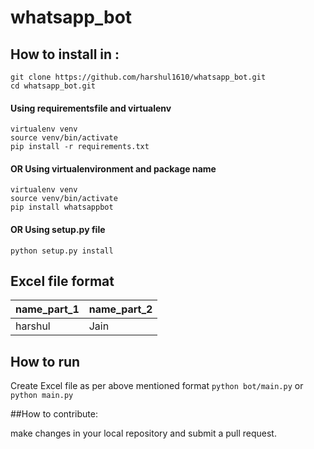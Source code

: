 # whatsapp_bot

## How to install in :
```
git clone https://github.com/harshul1610/whatsapp_bot.git
cd whatsapp_bot.git
```
#### Using requirementsfile and virtualenv
```
virtualenv venv
source venv/bin/activate
pip install -r requirements.txt
```
#### OR Using virtualenvironment and package name
```
virtualenv venv
source venv/bin/activate
pip install whatsappbot
```
#### OR Using setup.py file
```python setup.py install```

## Excel file format
| name_part_1 | name_part_2 |
| ----------- | ----------- |
| harshul     | Jain        |

## How to run
Create Excel file as per above mentioned format
```python bot/main.py``` or ```python main.py```

##How to contribute:

make changes in your local repository and submit a pull request.
